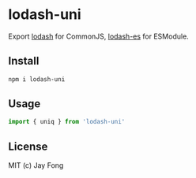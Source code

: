 # lodash-uni

Export [lodash](http://npmjs.com/package/lodash) for CommonJS, [lodash-es](https://www.npmjs.com/package/lodash-es) for ESModule.

## Install

```bash
npm i lodash-uni
```

## Usage

```javascript
import { uniq } from 'lodash-uni'
```

## License

MIT (c) Jay Fong
